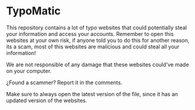 # TypoMatic
This repository contains a lot of typo websites that could potentially steal your information and access your accounts.
Remember to open this websites at your own risk, if anyone told you to do this for another reason, its a scam, most of this websites are malicious and could steal all your information!

We are not responsible of any damage that these websites could've made on your computer.

¿Found a scammer? Report it in the comments.


Make sure to always open the latest version of the file, since it has an updated version of the websites.
